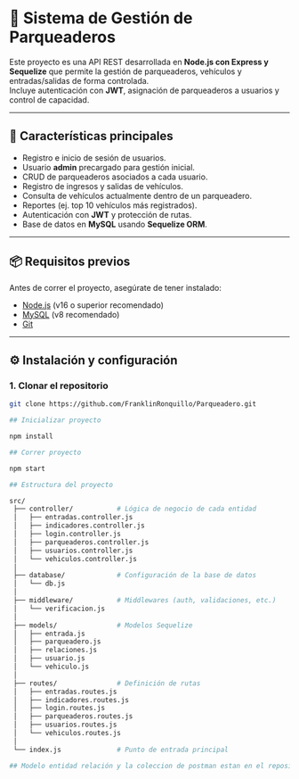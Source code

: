 # 🚗 Sistema de Gestión de Parqueaderos

Este proyecto es una API REST desarrollada en **Node.js con Express y Sequelize** que permite la gestión de parqueaderos, vehículos y entradas/salidas de forma controlada.  
Incluye autenticación con **JWT**, asignación de parqueaderos a usuarios y control de capacidad.

---

## 📌 Características principales
- Registro e inicio de sesión de usuarios.
- Usuario **admin** precargado para gestión inicial.
- CRUD de parqueaderos asociados a cada usuario.
- Registro de ingresos y salidas de vehículos.
- Consulta de vehículos actualmente dentro de un parqueadero.
- Reportes (ej. top 10 vehículos más registrados).
- Autenticación con **JWT** y protección de rutas.
- Base de datos en **MySQL** usando **Sequelize ORM**.

---

## 📦 Requisitos previos
Antes de correr el proyecto, asegúrate de tener instalado:

- [Node.js](https://nodejs.org/) (v16 o superior recomendado)  
- [MySQL](https://dev.mysql.com/downloads/) (v8 recomendado)  
- [Git](https://git-scm.com/)  

---

## ⚙️ Instalación y configuración

### 1. Clonar el repositorio
```bash
git clone https://github.com/FranklinRonquillo/Parqueadero.git

## Inicializar proyecto

npm install

## Correr proyecto

npm start

## Estructura del proyecto

src/
 ├── controller/           # Lógica de negocio de cada entidad
 │   ├── entradas.controller.js
 │   ├── indicadores.controller.js
 │   ├── login.controller.js
 │   ├── parqueaderos.controller.js
 │   ├── usuarios.controller.js
 │   └── vehiculos.controller.js
 │
 ├── database/             # Configuración de la base de datos
 │   └── db.js
 │
 ├── middleware/           # Middlewares (auth, validaciones, etc.)
 │   └── verificacion.js
 │
 ├── models/               # Modelos Sequelize
 │   ├── entrada.js
 │   ├── parqueadero.js
 │   ├── relaciones.js
 │   ├── usuario.js
 │   └── vehiculo.js
 │
 ├── routes/               # Definición de rutas
 │   ├── entradas.routes.js
 │   ├── indicadores.routes.js
 │   ├── login.routes.js
 │   ├── parqueaderos.routes.js
 │   ├── usuarios.routes.js
 │   └── vehiculos.routes.js
 │
 └── index.js              # Punto de entrada principal

## Modelo entidad relación y la coleccion de postman estan en el repositorio




